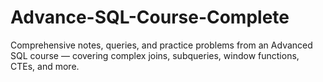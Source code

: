 # Advance-SQL-Course-Complete
Comprehensive notes, queries, and practice problems from an Advanced SQL course — covering complex joins, subqueries, window functions, CTEs, and more.
